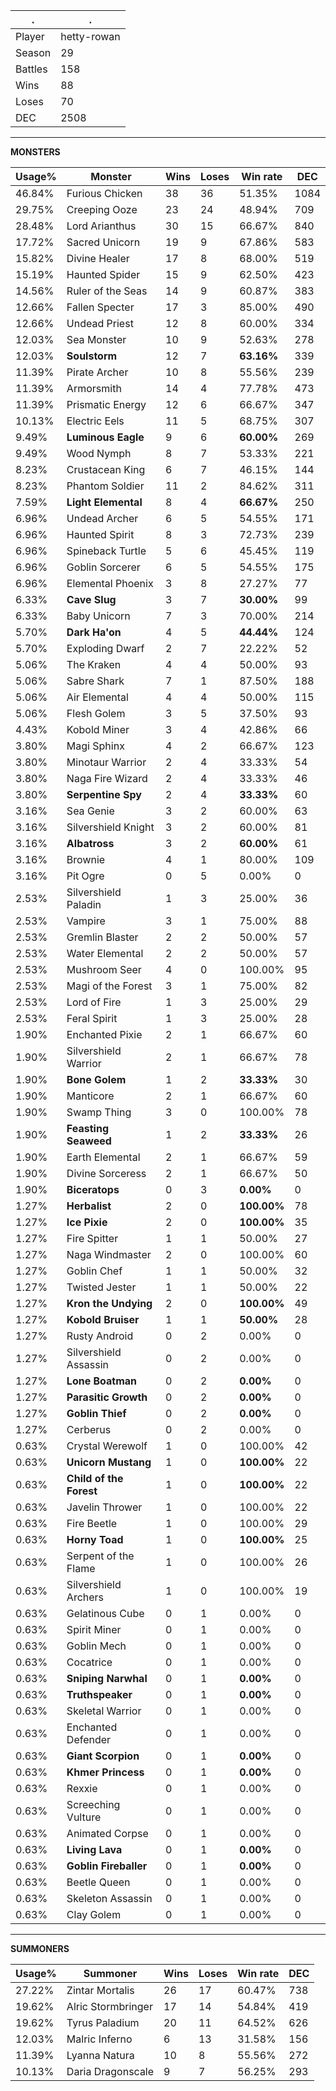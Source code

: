 .|.
|-|-
Player|hetty-rowan
Season|29
Battles|158
Wins|88
Loses|70
DEC|2508

---
**MONSTERS**

Usage%|Monster|Wins|Loses|Win rate|DEC|
-|-|-|-|-|-|
46.84%|Furious Chicken|38|36|51.35%|1084|
29.75%|Creeping Ooze|23|24|48.94%|709|
28.48%|Lord Arianthus|30|15|66.67%|840|
17.72%|Sacred Unicorn|19|9|67.86%|583|
15.82%|Divine Healer|17|8|68.00%|519|
15.19%|Haunted Spider|15|9|62.50%|423|
14.56%|Ruler of the Seas|14|9|60.87%|383|
12.66%|Fallen Specter|17|3|85.00%|490|
12.66%|Undead Priest|12|8|60.00%|334|
12.03%|Sea Monster|10|9|52.63%|278|
12.03%|**Soulstorm**|12|7|**63.16%**|339|
11.39%|Pirate Archer|10|8|55.56%|239|
11.39%|Armorsmith|14|4|77.78%|473|
11.39%|Prismatic Energy|12|6|66.67%|347|
10.13%|Electric Eels|11|5|68.75%|307|
9.49%|**Luminous Eagle**|9|6|**60.00%**|269|
9.49%|Wood Nymph|8|7|53.33%|221|
8.23%|Crustacean King|6|7|46.15%|144|
8.23%|Phantom Soldier|11|2|84.62%|311|
7.59%|**Light Elemental**|8|4|**66.67%**|250|
6.96%|Undead Archer|6|5|54.55%|171|
6.96%|Haunted Spirit|8|3|72.73%|239|
6.96%|Spineback Turtle|5|6|45.45%|119|
6.96%|Goblin Sorcerer|6|5|54.55%|175|
6.96%|Elemental Phoenix|3|8|27.27%|77|
6.33%|**Cave Slug**|3|7|**30.00%**|99|
6.33%|Baby Unicorn|7|3|70.00%|214|
5.70%|**Dark Ha'on**|4|5|**44.44%**|124|
5.70%|Exploding Dwarf|2|7|22.22%|52|
5.06%|The Kraken|4|4|50.00%|93|
5.06%|Sabre Shark|7|1|87.50%|188|
5.06%|Air Elemental|4|4|50.00%|115|
5.06%|Flesh Golem|3|5|37.50%|93|
4.43%|Kobold Miner|3|4|42.86%|66|
3.80%|Magi Sphinx|4|2|66.67%|123|
3.80%|Minotaur Warrior|2|4|33.33%|54|
3.80%|Naga Fire Wizard|2|4|33.33%|46|
3.80%|**Serpentine Spy**|2|4|**33.33%**|60|
3.16%|Sea Genie|3|2|60.00%|63|
3.16%|Silvershield Knight|3|2|60.00%|81|
3.16%|**Albatross**|3|2|**60.00%**|61|
3.16%|Brownie|4|1|80.00%|109|
3.16%|Pit Ogre|0|5|0.00%|0|
2.53%|Silvershield Paladin|1|3|25.00%|36|
2.53%|Vampire|3|1|75.00%|88|
2.53%|Gremlin Blaster|2|2|50.00%|57|
2.53%|Water Elemental|2|2|50.00%|57|
2.53%|Mushroom Seer|4|0|100.00%|95|
2.53%|Magi of the Forest|3|1|75.00%|82|
2.53%|Lord of Fire|1|3|25.00%|29|
2.53%|Feral Spirit|1|3|25.00%|28|
1.90%|Enchanted Pixie|2|1|66.67%|60|
1.90%|Silvershield Warrior|2|1|66.67%|78|
1.90%|**Bone Golem**|1|2|**33.33%**|30|
1.90%|Manticore|2|1|66.67%|60|
1.90%|Swamp Thing|3|0|100.00%|78|
1.90%|**Feasting Seaweed**|1|2|**33.33%**|26|
1.90%|Earth Elemental|2|1|66.67%|59|
1.90%|Divine Sorceress|2|1|66.67%|50|
1.90%|**Biceratops**|0|3|**0.00%**|0|
1.27%|**Herbalist**|2|0|**100.00%**|78|
1.27%|**Ice Pixie**|2|0|**100.00%**|35|
1.27%|Fire Spitter|1|1|50.00%|27|
1.27%|Naga Windmaster|2|0|100.00%|60|
1.27%|Goblin Chef|1|1|50.00%|32|
1.27%|Twisted Jester|1|1|50.00%|22|
1.27%|**Kron the Undying**|2|0|**100.00%**|49|
1.27%|**Kobold Bruiser**|1|1|**50.00%**|28|
1.27%|Rusty Android|0|2|0.00%|0|
1.27%|Silvershield Assassin|0|2|0.00%|0|
1.27%|**Lone Boatman**|0|2|**0.00%**|0|
1.27%|**Parasitic Growth**|0|2|**0.00%**|0|
1.27%|**Goblin Thief**|0|2|**0.00%**|0|
1.27%|Cerberus|0|2|0.00%|0|
0.63%|Crystal Werewolf|1|0|100.00%|42|
0.63%|**Unicorn Mustang**|1|0|**100.00%**|22|
0.63%|**Child of the Forest**|1|0|**100.00%**|22|
0.63%|Javelin Thrower|1|0|100.00%|22|
0.63%|Fire Beetle|1|0|100.00%|29|
0.63%|**Horny Toad**|1|0|**100.00%**|25|
0.63%|Serpent of the Flame|1|0|100.00%|26|
0.63%|Silvershield Archers|1|0|100.00%|19|
0.63%|Gelatinous Cube|0|1|0.00%|0|
0.63%|Spirit Miner|0|1|0.00%|0|
0.63%|Goblin Mech|0|1|0.00%|0|
0.63%|Cocatrice|0|1|0.00%|0|
0.63%|**Sniping Narwhal**|0|1|**0.00%**|0|
0.63%|**Truthspeaker**|0|1|**0.00%**|0|
0.63%|Skeletal Warrior|0|1|0.00%|0|
0.63%|Enchanted Defender|0|1|0.00%|0|
0.63%|**Giant Scorpion**|0|1|**0.00%**|0|
0.63%|**Khmer Princess**|0|1|**0.00%**|0|
0.63%|Rexxie|0|1|0.00%|0|
0.63%|Screeching Vulture|0|1|0.00%|0|
0.63%|Animated Corpse|0|1|0.00%|0|
0.63%|**Living Lava**|0|1|**0.00%**|0|
0.63%|**Goblin Fireballer**|0|1|**0.00%**|0|
0.63%|Beetle Queen|0|1|0.00%|0|
0.63%|Skeleton Assassin|0|1|0.00%|0|
0.63%|Clay Golem|0|1|0.00%|0|

---
**SUMMONERS**

Usage%|Summoner|Wins|Loses|Win rate|DEC|
-|-|-|-|-|-|
27.22%|Zintar Mortalis|26|17|60.47%|738|
19.62%|Alric Stormbringer|17|14|54.84%|419|
19.62%|Tyrus Paladium|20|11|64.52%|626|
12.03%|Malric Inferno|6|13|31.58%|156|
11.39%|Lyanna Natura|10|8|55.56%|272|
10.13%|Daria Dragonscale|9|7|56.25%|293|
